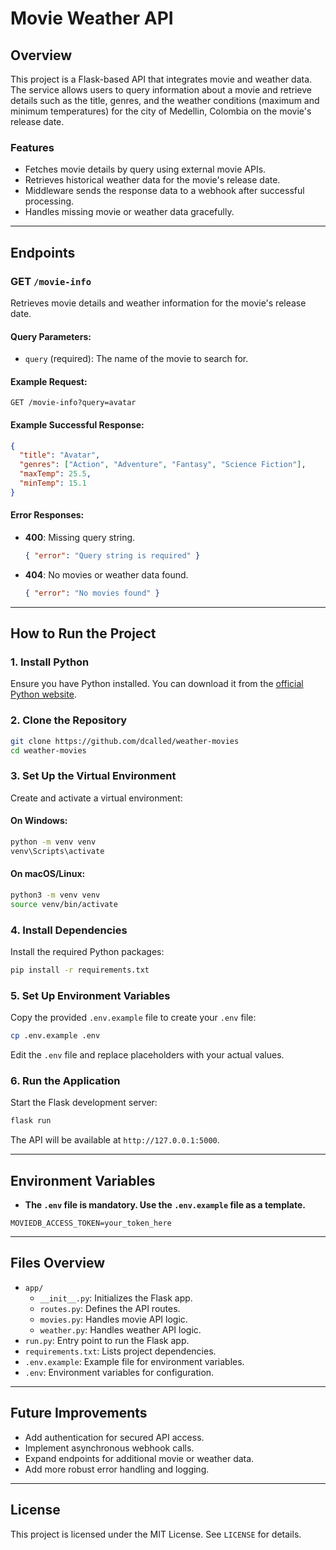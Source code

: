 # Movie Weather API

## **Overview**
This project is a Flask-based API that integrates movie and weather data. The service allows users to query information about a movie and retrieve details such as the title, genres, and the weather conditions (maximum and minimum temperatures) for the city of Medellin, Colombia on the movie's release date.

### **Features**
- Fetches movie details by query using external movie APIs.
- Retrieves historical weather data for the movie's release date.
- Middleware sends the response data to a webhook after successful processing.
- Handles missing movie or weather data gracefully.

---

## **Endpoints**

### **GET `/movie-info`**
Retrieves movie details and weather information for the movie's release date.

#### Query Parameters:
- `query` (required): The name of the movie to search for.

#### Example Request:
```http
GET /movie-info?query=avatar
```

#### Example Successful Response:
```json
{
  "title": "Avatar",
  "genres": ["Action", "Adventure", "Fantasy", "Science Fiction"],
  "maxTemp": 25.5,
  "minTemp": 15.1
}
```

#### Error Responses:
- **400**: Missing query string.
  ```json
  { "error": "Query string is required" }
  ```
- **404**: No movies or weather data found.
  ```json
  { "error": "No movies found" }
  ```

---

## **How to Run the Project**

### **1. Install Python**
Ensure you have Python installed. You can download it from the [official Python website](https://www.python.org/).

### **2. Clone the Repository**
```bash
git clone https://github.com/dcalled/weather-movies
cd weather-movies
```

### **3. Set Up the Virtual Environment**
Create and activate a virtual environment:

#### On Windows:
```bash
python -m venv venv
venv\Scripts\activate
```

#### On macOS/Linux:
```bash
python3 -m venv venv
source venv/bin/activate
```

### **4. Install Dependencies**
Install the required Python packages:
```bash
pip install -r requirements.txt
```

### **5. Set Up Environment Variables**
Copy the provided `.env.example` file to create your `.env` file:
```bash
cp .env.example .env
```
Edit the `.env` file and replace placeholders with your actual values.

### **6. Run the Application**
Start the Flask development server:
```bash
flask run
```

The API will be available at `http://127.0.0.1:5000`.

---

## **Environment Variables**
- **The `.env` file is mandatory. Use the `.env.example` file as a template.**
```plaintext
MOVIEDB_ACCESS_TOKEN=your_token_here
```

---

## **Files Overview**

- `app/`
  - `__init__.py`: Initializes the Flask app.
  - `routes.py`: Defines the API routes.
  - `movies.py`: Handles movie API logic.
  - `weather.py`: Handles weather API logic.
- `run.py`: Entry point to run the Flask app.
- `requirements.txt`: Lists project dependencies.
- `.env.example`: Example file for environment variables.
- `.env`: Environment variables for configuration.

---

## **Future Improvements**
- Add authentication for secured API access.
- Implement asynchronous webhook calls.
- Expand endpoints for additional movie or weather data.
- Add more robust error handling and logging.

---

## **License**
This project is licensed under the MIT License. See `LICENSE` for details.

